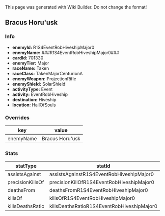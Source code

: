 <span class="wiki-builder">This page was generated with Wiki Builder. Do not change the format!</span>

## Bracus Horu'usk
### Info
* **enemyId:** R1S4EventRobHiveshipMajor0
* **enemyName:** ###R1S4EventRobHiveshipMajor0###
* **cardId:** 701330
* **enemyTier:** Major
* **raceName:** Taken
* **raceClass:** TakenMajorCenturionA
* **enemyWeapon:** ProjectionRifle
* **enemyShield:** SolarShield
* **activityType:** Event
* **activity:** EventRobHiveship
* **destination:** Hiveship
* **location:** HallOfSouls

### Overrides
key | value
--- | -----
enemyName | Bracus Horu'usk

### Stats
statType | statId
-------- | ------
assistsAgainst | assistsAgainstR1S4EventRobHiveshipMajor0
precisionKillsOf | precisionKillOfR1S4EventRobHiveshipMajor0
deathsFrom | deathsFromR1S4EventRobHiveshipMajor0
killsOf | killsOfR1S4EventRobHiveshipMajor0
killsDeathsRatio | killsDeathsRatioR1S4EventRobHiveshipMajor0

